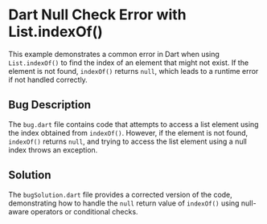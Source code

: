 # Dart Null Check Error with List.indexOf()

This example demonstrates a common error in Dart when using `List.indexOf()` to find the index of an element that might not exist. If the element is not found, `indexOf()` returns `null`, which leads to a runtime error if not handled correctly.

## Bug Description
The `bug.dart` file contains code that attempts to access a list element using the index obtained from `indexOf()`. However, if the element is not found, `indexOf()` returns `null`, and trying to access the list element using a null index throws an exception.

## Solution
The `bugSolution.dart` file provides a corrected version of the code, demonstrating how to handle the `null` return value of `indexOf()` using null-aware operators or conditional checks.